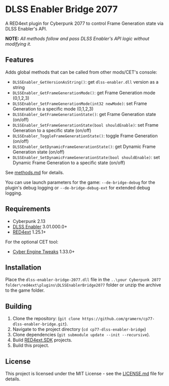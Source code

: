 # DLSS Enabler Bridge 2077

A RED4ext plugin for Cyberpunk 2077 to control Frame Generation state via DLSS Enabler's API.

**NOTE:** _All methods follow and pass DLSS Enabler's API logic without modifying it._

## Features
Adds global methods that can be called from other mods/CET's console:
- `DLSSEnabler_GetVersionAsString()`: get `dlss-enabler.dll` version as a string
- `DLSSEnabler_GetFrameGenerationMode()`: get Frame Generation mode (0,1,2,3)
- `DLSSEnabler_SetFrameGenerationMode(int32 newMode)`: set Frame Generation to a specific mode (0,1,2,3)
- `DLSSEnabler_GetFrameGenerationState()`: get Frame Generation state (on/off)
- `DLSSEnabler_SetFrameGenerationState(bool shouldEnable)`: set Frame Generation to a specific state (on/off)
- `DLSSEnabler_ToggleFrameGenerationState()`: toggle Frame Generation (on/off)
- `DLSSEnabler_GetDynamicFrameGenerationState()`: get Dynamic Frame Generation state (on/off)
- `DLSSEnabler_SetDynamicFrameGenerationState(bool shouldEnable)`: set Dynamic Frame Generation to a specific state (on/off)

See [methods.md](docs/methods.md) for details.

You can use launch parameters for the game: `--de-bridge-debug` for the plugin's debug logging or `--de-bridge-debug-ext` for extended debug logging.

## Requirements
+ Cyberpunk 2.13
+ [DLSS Enabler](https://github.com/artur-graniszewski/DLSS-Enabler) 3.01.000.0+
+ [RED4ext](https://github.com/WopsS/RED4ext) 1.25.1+

For the optional CET tool:
+ [Cyber Engine Tweaks](https://github.com/maximegmd/CyberEngineTweaks) 1.33.0+

## Installation
Place the `dlss-enabler-bridge-2077.dll` file in the `..\your Cyberpunk 2077 folder\red4ext\plugins\DLSSEnablerBridge2077` folder or unzip the archive to the game folder.

## Building
1. Clone the repository: (`git clone https://github.com/gramern/cp77-dlss-enabler-bridge.git`).
2. Navigate to the project directory (`cd cp77-dlss-enabler-bridge`)
2. Clone dependencies  (`git submodule update --init --recursive`).
3. Build [RED4ext.SDK](https://github.com/WopsS/RED4ext.SDK) projects.
4. Build this project.

## License
This project is licensed under the MIT License - see the [LICENSE.md](LICENSE.md) file for details.
